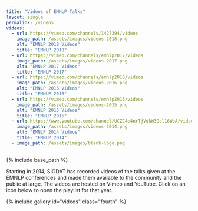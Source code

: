 ```yaml
---
title: "Videos of EMNLP Talks"
layout: single
permalink: /videos
videos:
  - url: https://vimeo.com/channels/1427394/videos
    image_path: /assets/images/videos-2018.png
    alt: "EMNLP 2018 Videos"
    title: "EMNLP 2018"
  - url: https://vimeo.com/channels/emnlp2017/videos
    image_path: /assets/images/videos-2017.png
    alt: "EMNLP 2017 Videos"
    title: "EMNLP 2017"
  - url: https://vimeo.com/channels/emnlp2016/videos
    image_path: /assets/images/videos-2016.png
    alt: "EMNLP 2016 Videos"
    title: "EMNLP 2016"
  - url: https://vimeo.com/channels/emnlp2015/videos
    image_path: /assets/images/videos-2015.png
    alt: "EMNLP 2015 Videos"
    title: "EMNLP 2015"
  - url: https://www.youtube.com/channel/UCZC4e4nrTjVqkW3Gcl16WoA/videos
    image_path: /assets/images/videos-2014.png
    alt: "EMNLP 2014 Videos"
    title: "EMNLP 2014"
  - image_path: /assets/images/blank-logo.png
---
```

{% include base_path %}

Starting in 2014, SIGDAT has recorded videos of the talks given at the EMNLP conferences and made them available to the community and the public at large. The videos are hosted on Vimeo and YouTube. Click on an icon below to open the playlist for that year.

{% include gallery id="videos" class="fourth" %}

